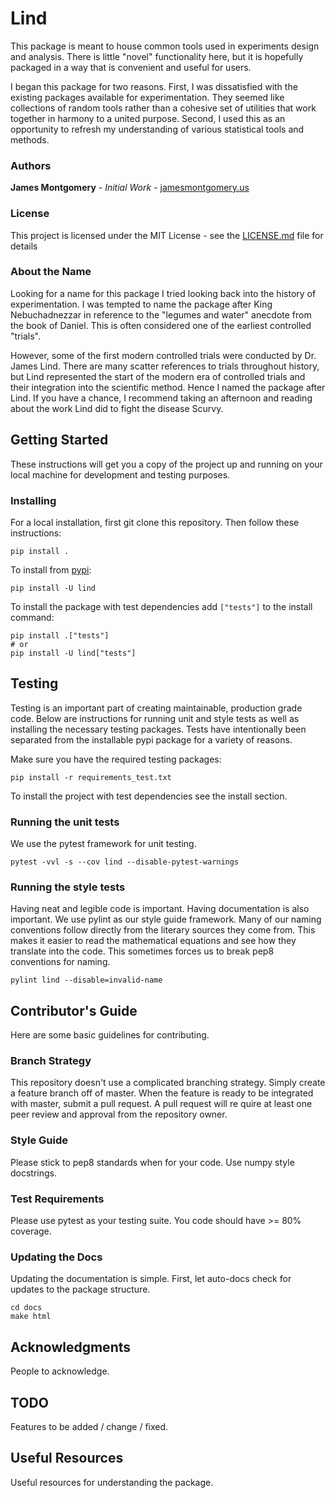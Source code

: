 # Lind

This package is meant to house common tools used in experiments design and analysis. There is little "novel" functionality here, but it is hopefully packaged in a way that is convenient and useful for users.

I began this package for two reasons. First, I was  dissatisfied with the existing packages available for experimentation. They seemed like collections of random tools rather than a cohesive set of utilities that work together in harmony to a united purpose. Second, I used this as an opportunity to refresh my understanding of various statistical tools and methods.

### Authors

**James Montgomery** - *Initial Work* - [jamesmontgomery.us](http://jamesmontgomery.us)

### License

This project is licensed under the MIT License - see the [LICENSE.md](LICENSE.md) file for details

### About the Name

Looking for a name for this package I tried looking back into the history of experimentation. I was tempted to name the package after King Nebuchadnezzar in reference to the "legumes and water" anecdote from the book of Daniel. This is often considered one of the earliest controlled "trials".

However, some of the first modern controlled trials were conducted by Dr. James Lind. There are many scatter references to trials throughout history, but Lind represented the start of the modern era of controlled trials and their integration into the scientific method. Hence I named the package after Lind. If you  have a chance, I recommend taking an afternoon and reading about the work Lind did to fight the disease Scurvy. 

## Getting Started

These instructions will get you a copy of the project up and running on your local machine for development and testing purposes.

### Installing

For a local installation, first git clone this repository. Then follow these instructions:

```
pip install .
```

To install from [pypi](https://pypi.org/):

```
pip install -U lind
```

To install the package with test dependencies add `["tests"]` to the install command:

```
pip install .["tests"]
# or
pip install -U lind["tests"]
```

## Testing

Testing is an important part of creating maintainable, production grade code. Below are instructions for running unit and style tests as well as installing the necessary testing packages. Tests have intentionally been separated from the installable pypi package for a variety of reasons.

Make sure you have the required testing packages:

```
pip install -r requirements_test.txt
```

To install the project  with test dependencies see the install section.

### Running the unit tests

We use the pytest framework for unit testing.

```
pytest -vvl -s --cov lind --disable-pytest-warnings
```

### Running the style tests

Having neat and legible code is important. Having documentation is also important. We use pylint as our style guide framework. Many of our naming conventions follow directly from the literary sources they come from. This makes it easier to read the mathematical equations and see how they translate into the code. This sometimes forces us to break pep8 conventions for naming.

```
pylint lind --disable=invalid-name
```

## Contributor's Guide

Here are some basic guidelines for contributing.

### Branch Strategy

This repository doesn't use a complicated branching strategy. Simply create a feature branch off of master. When the feature is ready to be integrated with master, submit a pull request. A pull request will re quire at least one peer review and approval from the repository owner.

### Style Guide

Please stick to pep8 standards when for your code. Use numpy style docstrings.

### Test Requirements

Please use pytest as your testing suite. You code should have >= 80% coverage.

### Updating the Docs

Updating the documentation is simple. First, let auto-docs check for updates to the package structure.

```
cd docs
make html
```

## Acknowledgments

People to acknowledge.

## TODO

Features to be added / change / fixed.

## Useful Resources

Useful resources for understanding the package.
